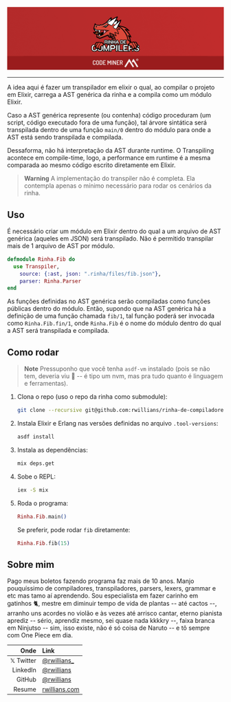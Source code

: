 <div align="center">
  <a href="https://github.com/aripiprazole/rinha-de-compiler" alt="Link para o repositório da Rinha de Compiladores" target="_blank">
    <img src="https://raw.githubusercontent.com/aripiprazole/rinha-de-compiler/main/img/banner.png" alt="Logo da Rinha de Compilers">
  </a>
</div>

---

A idea aqui é fazer um transpilador em elixir o qual, ao compilar o projeto em Elixir, carrega a AST genérica da rinha e a compila como um módulo Elixir.

Caso a AST genérica represente (ou contenha) código proceduram (um script, código executado fora de uma função), tal árvore sintática será transpilada dentro de uma função `main/0` dentro do módulo para onde a AST está sendo transpilada e compilada.

Dessaforma, não há interpretação da AST durante runtime. O Transpiling acontece em compile-time, logo, a performance em runtime é a mesma comparada ao mesmo código escrito diretamente em Elixir.

> **Warning**
> A implementação do transpiler não é completa. Ela contempla apenas o mínimo necessário para rodar os cenários da rinha.


## Uso

É necessário criar um módulo em Elixir dentro do qual a um arquivo de AST genérica (aqueles em JSON) será transpilado. Não é permitido transpilar mais de 1 arquivo de AST por módulo.

```elixir
defmodule Rinha.Fib do
  use Transpiler,
    source: {:ast, json: ".rinha/files/fib.json"},
    parser: Rinha.Parser
end
```

As funções definidas no AST genérica serão compiladas como funções públicas dentro do módulo. Então, supondo que na AST genérica há a definição de uma função chamada `fib/1`, tal função poderá ser invocada como `Rinha.Fib.fin/1`, onde `Rinha.Fib` é o nome do módulo dentro do qual a AST será transpilada e compilada.


## Como rodar

> **Note**
> Pressuponho que você tenha `asdf-vm` instalado (pois  se não tem, deveria viu 👀 -- é tipo um nvm, mas pra tudo quanto é linguagem e ferramentas).

1.  Clona o repo (uso o repo da rinha como submodule):

    ```sh
    git clone --recursive git@github.com:rwillians/rinha-de-compiladores.git
    ```

2.  Instala Elixir e Erlang nas versões definidas no arquivo `.tool-versions`:

    ```sh
    asdf install
    ```

3.  Instala as dependências:

    ```sh
    mix deps.get
    ```

4.  Sobe o REPL:

    ```sh
    iex -S mix
    ```

5.  Roda o programa:

    ```elixir
    Rinha.Fib.main()
    ```

    Se preferir, pode rodar `fib` diretamente:

    ```elixir
    Rinha.Fib.fib(15)
    ```


## Sobre mim

Pago meus boletos fazendo programa faz mais de 10 anos. Manjo pouquíssimo de compiladores, transpiladores, parsers, lexers, grammar e etc mas tamo aí aprendendo. Sou especialista em fazer carinho em gatinhos 🐈, mestre em diminuir tempo de vida de plantas -- até cactos --, arranho uns acordes no violão e às vezes até arrisco cantar, eterno pianista aprediz -- sério, aprendiz mesmo, sei quase nada kkkkry --, faixa branca em Ninjutso -- sim, isso existe, não é só coisa de Naruto -- e tô sempre com One Piece em dia.

|      Onde | Link                                                 |
|----------:|:-----------------------------------------------------|
| 𝕏 Twitter | [@rwillians_](https://twitter.com/rwillians_)        |
|  LinkedIn | [@rwillians](https://www.linkedin.com/in/rwillians/) |
|    GitHub | [@rwillians](https://github.com/rwillians)           |
|    Resume | [rwillians.com](https://rwillians.com/resume)        |
